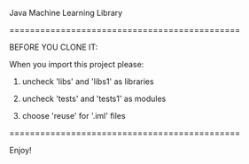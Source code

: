 Java Machine Learning Library

=============================================

BEFORE YOU CLONE IT:

When you import this project please:

1. uncheck 'libs' and 'libs1' as libraries 
 
2. uncheck 'tests' and 'tests1' as modules

3. choose 'reuse' for '.iml' files

=============================================

Enjoy!
